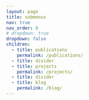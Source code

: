 ```yaml
---
layout: page
title: submenus
nav: true
nav_order: 8
# dropdown: true
dropdown: false
children:
  - title: publications
    permalink: /publications/
  - title: divider
  - title: projects
    permalink: /projects/
  - title: divider
  - title: blog
    permalink: /blog/
---
```

